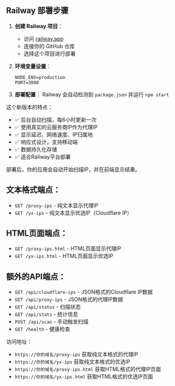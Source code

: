 ## Railway 部署步骤

1. **创建 Railway 项目**：
   - 访问 [railway.app](https://railway.app)
   - 连接你的 GitHub 仓库
   - 选择这个项目进行部署

2. **环境变量设置**：
   ```
   NODE_ENV=production
   PORT=3000
   ```

3. **部署配置**：
   Railway 会自动检测到 `package.json` 并运行 `npm start`

这个新版本的特点：

- ✅ 后台自动扫描，每6小时更新一次
- ✅ 使用真实的云服务商IP作为代理IP
- ✅ 显示延迟、网络速度、IP归属地
- ✅ 响应式设计，支持移动端
- ✅ 数据持久化存储
- ✅ 适合Railway平台部署

部署后，你的应用会自动开始扫描IP，并在前端显示结果。


## 文本格式端点：
- `GET /proxy-ips` - 纯文本显示代理IP
- `GET /yx-ips` - 纯文本显示优选IP（Cloudflare IP）

## HTML页面端点：
- `GET /proxy-ips.html` - HTML页面显示代理IP
- `GET /yx-ips.html` - HTML页面显示优选IP

## 额外的API端点：
- `GET /api/cloudflare-ips` - JSON格式的Cloudflare IP数据
- `GET /api/proxy-ips` - JSON格式的代理IP数据
- `GET /api/status` - 扫描状态
- `GET /api/stats` - 统计信息
- `POST /api/scan` - 手动触发扫描
- `GET /health` - 健康检查

访问地址：
- `https://你的域名/proxy-ips` 获取纯文本格式的代理IP
- `https://你的域名/yx-ips` 获取纯文本格式的优选IP
- `https://你的域名/proxy-ips.html` 获取HTML格式的代理IP页面
- `https://你的域名/yx-ips.html` 获取HTML格式的优选IP页面
